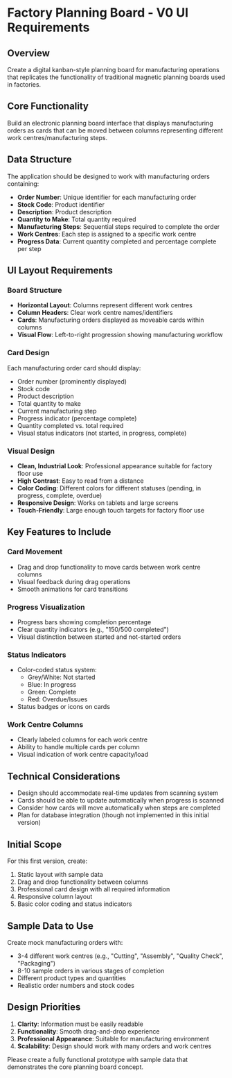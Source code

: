 # Factory Planning Board - V0 UI Requirements

## Overview
Create a digital kanban-style planning board for manufacturing operations that replicates the functionality of traditional magnetic planning boards used in factories.

## Core Functionality
Build an electronic planning board interface that displays manufacturing orders as cards that can be moved between columns representing different work centres/manufacturing steps.

## Data Structure
The application should be designed to work with manufacturing orders containing:
- **Order Number**: Unique identifier for each manufacturing order
- **Stock Code**: Product identifier
- **Description**: Product description
- **Quantity to Make**: Total quantity required
- **Manufacturing Steps**: Sequential steps required to complete the order
- **Work Centres**: Each step is assigned to a specific work centre
- **Progress Data**: Current quantity completed and percentage complete per step

## UI Layout Requirements

### Board Structure
- **Horizontal Layout**: Columns represent different work centres
- **Column Headers**: Clear work centre names/identifiers
- **Cards**: Manufacturing orders displayed as moveable cards within columns
- **Visual Flow**: Left-to-right progression showing manufacturing workflow

### Card Design
Each manufacturing order card should display:
- Order number (prominently displayed)
- Stock code
- Product description
- Total quantity to make
- Current manufacturing step
- Progress indicator (percentage complete)
- Quantity completed vs. total required
- Visual status indicators (not started, in progress, complete)

### Visual Design
- **Clean, Industrial Look**: Professional appearance suitable for factory floor use
- **High Contrast**: Easy to read from a distance
- **Color Coding**: Different colors for different statuses (pending, in progress, complete, overdue)
- **Responsive Design**: Works on tablets and large screens
- **Touch-Friendly**: Large enough touch targets for factory floor use

## Key Features to Include

### Card Movement
- Drag and drop functionality to move cards between work centre columns
- Visual feedback during drag operations
- Smooth animations for card transitions

### Progress Visualization
- Progress bars showing completion percentage
- Clear quantity indicators (e.g., "150/500 completed")
- Visual distinction between started and not-started orders

### Status Indicators
- Color-coded status system:
  - Grey/White: Not started
  - Blue: In progress
  - Green: Complete
  - Red: Overdue/Issues
- Status badges or icons on cards

### Work Centre Columns
- Clearly labeled columns for each work centre
- Ability to handle multiple cards per column
- Visual indication of work centre capacity/load

## Technical Considerations
- Design should accommodate real-time updates from scanning system
- Cards should be able to update automatically when progress is scanned
- Consider how cards will move automatically when steps are completed
- Plan for database integration (though not implemented in this initial version)

## Initial Scope
For this first version, create:
1. Static layout with sample data
2. Drag and drop functionality between columns
3. Professional card design with all required information
4. Responsive column layout
5. Basic color coding and status indicators

## Sample Data to Use
Create mock manufacturing orders with:
- 3-4 different work centres (e.g., "Cutting", "Assembly", "Quality Check", "Packaging")
- 8-10 sample orders in various stages of completion
- Different product types and quantities
- Realistic order numbers and stock codes

## Design Priorities
1. **Clarity**: Information must be easily readable
2. **Functionality**: Smooth drag-and-drop experience
3. **Professional Appearance**: Suitable for manufacturing environment
4. **Scalability**: Design should work with many orders and work centres

Please create a fully functional prototype with sample data that demonstrates the core planning board concept.